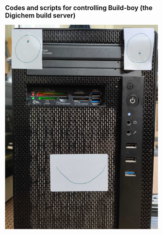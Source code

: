 Codes and scripts for controlling Build-boy (the Digichem build server)
-----------------------------------------------------------------------

![Build-boy](face.jpg)
